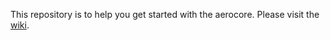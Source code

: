 This repository is to help you get started with the aerocore. Please visit the [wiki](https://github.com/spacemig/aerocore/wiki).
